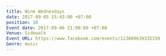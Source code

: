 ```yaml
---
title: Wine Wednesdays
date: 2017-09-05 15:43:00 +07:00
position: 10
Event date: 2017-09-06 21:00:00 +07:00
Venue: Sidewalk
Event URL: https://www.facebook.com/events/113809639335159
Genre: music
---
```


